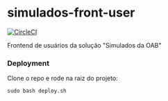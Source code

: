 # simulados-front-user 
[![CircleCI](https://circleci.com/gh/AGES-PUCRS/simulados-front-user.svg?style=svg)](https://circleci.com/gh/AGES-PUCRS/simulados-front-user)

Frontend de usuários da solução "Simulados da OAB"

### Deployment

Clone o repo e rode na raiz do projeto:

`sudo bash deploy.sh`
